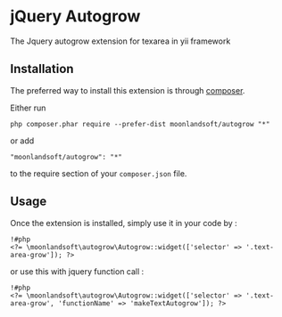 jQuery Autogrow
===============
The Jquery autogrow extension for texarea in yii framework

Installation
------------

The preferred way to install this extension is through [composer](http://getcomposer.org/download/).

Either run

```
php composer.phar require --prefer-dist moonlandsoft/autogrow "*"
```

or add

```
"moonlandsoft/autogrow": "*"
```

to the require section of your `composer.json` file.


Usage
-----

Once the extension is installed, simply use it in your code by  :

```
!#php
<?= \moonlandsoft\autogrow\Autogrow::widget(['selector' => '.text-area-grow']); ?>
```

or use this with jquery function call :

```
!#php
<?= \moonlandsoft\autogrow\Autogrow::widget(['selector' => '.text-area-grow', 'functionName' => 'makeTextAutogrow']); ?>
```
